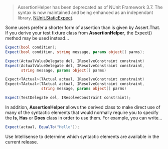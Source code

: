 > AssertionHelper has been deprecated as of NUnit Framework 3.7. The syntax is now maintained and being enhanced as an independant library, [NUnit.StaticExpect](https://github.com/fluffynuts/NUnit.StaticExpect).


Some users prefer a shorter form of assertion than is given by Assert.That.
If you derive your test fixture class from **AssertionHelper**, the
Expect() method may be used instead...

```C#
Expect(bool condition);
Expect(bool condition, string message, params object[] parms);

Expect(ActualValueDelegate del, IResolveConstraint constraint)
Expect(ActualValueDelegate del, IResolveConstraint constraint,
       string message, params object[] parms)

Expect<TActual>(TActual actual, IResolveConstraint constraint)
Expect<TActual>(TActual actual, IResolveConstraint constraint,
                string message, params object[] parms)

Expect(TestDelegate del, IResolveConstraint constraint);
```

In addition, **AssertionHelper** allows the derived class to make direct use of many of the syntactic elements that would normally require you to specify the **Is**, **Has** or **Does** class in order to use them. For example, you can write...

```C#
Expect(actual, EqualTo("Hello"));
```

Use Intellisense to determine which syntactic elements are available in the current release.
